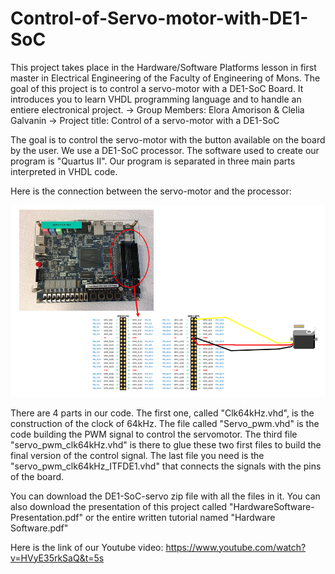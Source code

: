 # Control-of-Servo-motor-with-DE1-SoC
This project takes place in the Hardware/Software Platforms lesson in first master in Electrical Engineering of the Faculty of Engineering of Mons.   The goal of this project is to control a servo-motor with a DE1-SoC Board. It introduces you to learn VHDL programming language and to handle an entiere electronical project.
-> Group Members: Elora Amorison & Clelia Galvanin
-> Project title: Control of a servo-motor with a DE1-SoC

The goal is to control the servo-motor with the button available on the board by the user. We use a DE1-SoC processor. The software used to create our program is "Quartus II". Our program is separated in three main parts interpreted in VHDL code. 

Here is the connection between the servo-motor and the processor:

![Sreenshot](Capture.PNG)

There are 4 parts in our code. The first one, called "Clk64kHz.vhd", is the construction of the clock of 64kHz. The file called "Servo_pwm.vhd" is the code building the PWM signal to control the servomotor. The third file "servo_pwm_clk64kHz.vhd" is there to glue these two first files to build the final version of the control signal. The last file you need is the "servo_pwm_clk64kHz_ITFDE1.vhd" that connects the signals with the pins of the board. 

You can download the DE1-SoC-servo zip file with all the files in it. You can also download the presentation of this project called "HardwareSoftware-Presentation.pdf" or the entire written tutorial named "Hardware Software.pdf"

Here is the link of our Youtube video: https://www.youtube.com/watch?v=HVyE35rkSaQ&t=5s


